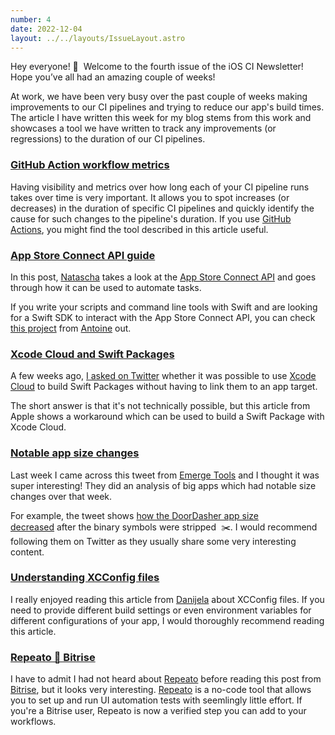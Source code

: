```yaml
---
number: 4
date: 2022-12-04
layout: ../../layouts/IssueLayout.astro
---
```


Hey everyone! 👋  Welcome to the fourth issue of the iOS CI Newsletter! Hope you’ve all had an amazing couple of weeks!

At work, we have been very busy over the past couple of weeks making improvements to our CI pipelines and trying to reduce our app's build times. The article I have written this week for my blog stems from this work and showcases a tool we have written to track any improvements (or regressions) to the duration of our CI pipelines.

### [GitHub Action workflow metrics](https://www.polpiella.dev/collecting-gihub-actions-workflow-metrics-with-swift)

Having visibility and metrics over how long each of your CI pipeline runs takes over time is very important. It allows you to spot increases (or decreases) in the duration of specific CI pipelines and quickly identify the cause for such changes to the pipeline's duration. If you use [GitHub Actions](https://github.com/features/actions), you might find the tool described in this article useful.

### [App Store Connect API guide](https://tanaschita.com/20221128-app-store-connect-api-quide/)

In this post, [Natascha](https://twitter.com/tanaschita) takes a look at the [App Store Connect API](https://developer.apple.com/documentation/appstoreconnectapi/) and goes through how it can be used to automate tasks.

If you write your scripts and command line tools with Swift and are looking for a Swift SDK to interact with the App Store Connect API, you can check [this project](https://github.com/AvdLee/appstoreconnect-swift-sdk) from [Antoine](https://twitter.com/twannl) out.

### [Xcode Cloud and Swift Packages](https://developer.apple.com/documentation/xcode/building-swift-packages-or-swift-playground-app-projects-with-xcode-cloud)

A few weeks ago, [I asked on Twitter](https://twitter.com/polpielladev/status/1595144260701261824) whether it was possible to use [Xcode Cloud](https://developer.apple.com/xcode-cloud/get-started/) to build Swift Packages without having to link them to an app target.

The short answer is that it's not technically possible, but this article from Apple shows a workaround which can be used to build a Swift Package with Xcode Cloud.

### [Notable app size changes](https://twitter.com/emergetools/status/1597309580492820480?s=46&t=5QSuHIskiHLCWzCISbqswA)

Last week I came across this tweet from [Emerge Tools](https://twitter.com/emergetools) and I thought it was super interesting! They did an analysis of big apps which had notable size changes over that week.

For example, the tweet shows [how the DoorDasher app size decreased](https://twitter.com/emergetools/status/1597309591196667904?s=20&t=nhH1hi4jl1twkEcT7ASE0g) after the binary symbols were stripped  ✂️. I would recommend following them on Twitter as they usually share some very interesting content.

### [Understanding XCConfig files](https://www.danijelavrzan.com/posts/2022/11/xcode-configuration/)

I really enjoyed reading this article from [Danijela](https://twitter.com/dvrzan) about XCConfig files. If you need to provide different build settings or even environment variables for different configurations of your app, I would thoroughly recommend reading this article.

### [Repeato 🤝 Bitrise](https://blog.bitrise.io/post/the-repeato-bitrise-verified-step-codeless-ui-testing-for-mobile-apps)

I have to admit I had not heard about [Repeato](https://www.repeato.app/) before reading this post from [Bitrise](https://twitter.com/bitrise), but it looks very interesting. [Repeato](http://www.repeato.app/) is a no-code tool that allows you to set up and run UI automation tests with seemlingly little effort. If you're a Bitrise user, Repeato is now a verified step you can add to your workflows.